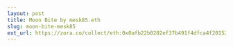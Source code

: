 ```yaml
---
layout: post
title: Moon Bite by mesk85.eth
slug: moon-bite-mesk85
ext_url: https://zora.co/collect/eth:0x0afb22b0202ef37b491f4dfca4f20152263f851a
---
```

